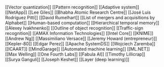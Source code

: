 [[Vector quantization]]
[[Pattern recognition]]
[[Adaptive system]]
[[NetApp]]
[[Lee Giles]]
[[Bhabha Atomic Research Centre]]
[[José Luis Rodríguez Pittí]]
[[David Rumelhart]]
[[List of mergers and acquisitions by Alphabet]]
[[Human-based computation]]
[[Hierarchical temporal memory]]
[[Alexey Ivakhnenko]]
[[Outline of object recognition]]
[[Traffic-sign recognition]]
[[AMAX Information Technologies]]
[[Intel Core]]
[[KNIME]]
[[Andrew Ng]]
[[Massimiliano Versace]]
[[Jeremy Howard (entrepreneur)]]
[[Kepler-80]]
[[Edgar Perez]]
[[Apache SystemDS]]
[[Wojciech Zaremba]]
[[ICAART]]
[[MindGarage]]
[[Automated machine learning]]
[[ML.NET]]
[[Max Welling]]
[[One Fourth Labs]]
[[Fabula AI]]
[[Timothy Lillicrap]]
[[Surya Ganguli]]
[[Joseph Keshet]]
[[Layer (deep learning)]]
